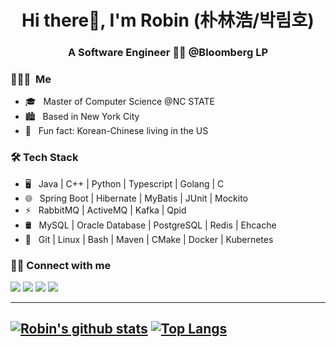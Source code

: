 <h1 align="center">Hi there👋, I'm Robin (朴林浩/박림호)</h1>
<h3 align="center">A Software Engineer 👨‍💻 @Bloomberg LP</h3>

<!--
<p align="left"> <img src="https://komarev.com/ghpvc/?username=ParkRobin&label=Profile%20views&color=green&style=flat"" /> </p>
-->

<h3> 👨🏻‍💻 &nbsp;Me </h3>

- 🎓 &nbsp; Master of Computer Science @NC STATE
- 🏙️ &nbsp; Based in New York City
- 🤔 &nbsp; Fun fact: Korean-Chinese living in the US

<h3>🛠 Tech Stack</h3>

- 🖥 &nbsp; Java | C++ | Python | Typescript | Golang | C
- 🌐 &nbsp; Spring Boot | Hibernate | MyBatis | JUnit | Mockito
- ⚡ &nbsp; RabbitMQ | ActiveMQ | Kafka | Qpid
- 🛢 &nbsp; MySQL | Oracle Database | PostgreSQL | Redis | Ehcache
- 🔧 &nbsp; Git | Linux | Bash | Maven | CMake | Docker | Kubernetes

<p>
   <h3> 🤝🏻 Connect with me </h3>
  <a href="mailto:linhao.piao@gmail.com?subject=[GitHub]%20🔥%20profile%20contact&body=Hello"><img src="https://img.shields.io/badge/e‑mail-D14836.svg?style=for-the-badge&logo=GMail&logoColor=white"/></a>
  <a href="https://linkedin.com/in/parkrobin"><img src="https://img.shields.io/badge/linkedin-0077B5.svg?style=for-the-badge&logo=linkedin&logoColor=white"/></a>
  <a href="https://instagram.com/parkrobin95"><img src="https://img.shields.io/badge/instagram-E4405F.svg?style=for-the-badge&logo=instagram&logoColor=white"/></a>
  <a href="https://leetcode.com/ParkRobin"><img src="https://img.shields.io/badge/dynamic/json?style=for-the-badge&labelColor=black&color=%23ffa116&label=Rating&query=ratingQuantile&url=https%3A%2F%2Fbadge.xyli.tech/%2Fapi%2Fusers%2FParkRobin&logo=leetcode&logoColor=yellow"/></a>
</p>

----
[![Robin's github stats](https://github-readme-stats.vercel.app/api?username=ParkRobin&theme=default&count_private=true&hide=contribs)](https://github.com/anuraghazra/github-readme-stats)
[![Top Langs](https://github-readme-stats.vercel.app/api/top-langs/?username=ParkRobin&theme=default&hide=Jupyter&layout=compact)](https://github.com/anuraghazra/github-readme-stats)
----

<!--
**ParkRobin/ParkRobin** is a ✨ _special_ ✨ repository because its `README.md` (this file) appears on your GitHub profile.

Here are some ideas to get you started:

- 🔭 I’m currently working on ...
- 🌱 I’m currently learning ...
- 👯 I’m looking to collaborate on ...
- 🤔 I’m looking for help with ...
- 💬 Ask me about ...
- 📫 How to reach me: ...
- 😄 Pronouns: ...
- ⚡ Fun fact: ...
-->
